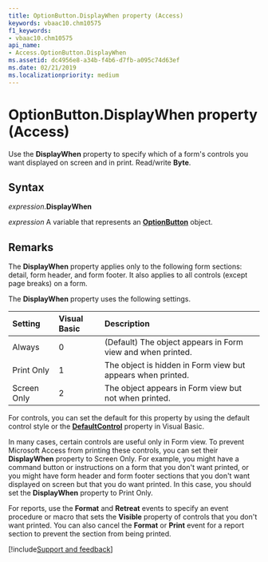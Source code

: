 ```yaml
---
title: OptionButton.DisplayWhen property (Access)
keywords: vbaac10.chm10575
f1_keywords:
- vbaac10.chm10575
api_name:
- Access.OptionButton.DisplayWhen
ms.assetid: dc4956e8-a34b-f4b6-d7fb-a095c74d63ef
ms.date: 02/21/2019
ms.localizationpriority: medium
---
```



# OptionButton.DisplayWhen property (Access)

Use the **DisplayWhen** property to specify which of a form's controls you want displayed on screen and in print. Read/write **Byte**.


## Syntax

_expression_.**DisplayWhen**

_expression_ A variable that represents an **[OptionButton](Access.OptionButton.md)** object.


## Remarks

The **DisplayWhen** property applies only to the following form sections: detail, form header, and form footer. It also applies to all controls (except page breaks) on a form.

The **DisplayWhen** property uses the following settings.

|Setting|Visual Basic|Description|
|:-----|:-----|:-----|
|Always|0|(Default) The object appears in Form view and when printed.|
|Print Only|1|The object is hidden in Form view but appears when printed.|
|Screen Only|2|The object appears in Form view but not when printed.|

For controls, you can set the default for this property by using the default control style or the **[DefaultControl](access.form.defaultcontrol.md)** property in Visual Basic.

In many cases, certain controls are useful only in Form view. To prevent Microsoft Access from printing these controls, you can set their **DisplayWhen** property to Screen Only. For example, you might have a command button or instructions on a form that you don't want printed, or you might have form header and form footer sections that you don't want displayed on screen but that you do want printed. In this case, you should set the **DisplayWhen** property to Print Only.

For reports, use the **Format** and **Retreat** events to specify an event procedure or macro that sets the **Visible** property of controls that you don't want printed. You can also cancel the **Format** or **Print** event for a report section to prevent the section from being printed.


[!include[Support and feedback](~/includes/feedback-boilerplate.md)]